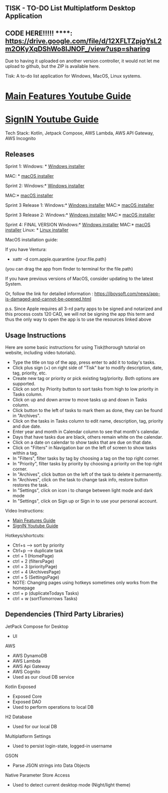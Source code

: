## TISK - TO-DO List Multiplatform Desktop Application

## CODE HERE!!!!! ****: https://drive.google.com/file/d/12XFLTZpjgYsL2m2OKyXqDShWo8IJNOF_/view?usp=sharing
Due to having it uploaded on another version controller, it would not let me upload to github, but the ZIP is available here.

Tisk: A to-do list application for Windows, MacOS, Linux systems.
# [Main Features Youtube Guide](https://www.youtube.com/watch?v=CswWanrHm1k)
# [SignIN Youtube Guide](https://youtu.be/2VhXFM-Ffdc)

Tech Stack: <span dir="">Kotlin, Jetpack Compose, AWS Lambda, AWS API Gateway, AWS Incognito</span>


## Releases
Sprint 1:
Windows: * [Windows installer](https://git.uwaterloo.ca/j366sun/tisk_installers/-/raw/main/Tisk-1.0-1.0.0.exe?inline=false)

MAC: * [macOS installer](https://git.uwaterloo.ca/j366sun/tisk_installers/-/raw/main/CS346-Tisk-1.0.0.dmg?inline=false)


Sprint 2:
Windows:* [Windows installer](https://git.uwaterloo.ca/j366sun/tisk_installers/-/raw/main/Tisk-2.1-2.1.0.exe?inline=false)

MAC:* [macOS installer](https://git.uwaterloo.ca/j366sun/tisk_installers/-/raw/main/Tisk-2.1-2.1.0.dmg?inline=false)

Sprint 3 Release 1:
Windows:* [Windows installer](https://git.uwaterloo.ca/j366sun/tisk_installers/-/raw/main/Tisk-3.0-3.0.0.exe?inline=false)
MAC:* [macOS installer](https://git.uwaterloo.ca/j366sun/tisk_installers/-/raw/main/Tisk-3.0-3.0.0.dmg?inline=false)


Sprint 3 Release 2:
Windows:* [Windows installer](https://gitlab.uwaterloo.ca/j366sun/tisk_installers/-/raw/main/Tisk-3.2-3.2.0.exe?inline=false)
MAC:* [macOS installer](https://gitlab.uwaterloo.ca/j366sun/tisk_installers/-/raw/main/Tisk-3.2-3.2.0.dmg?inline=false)


Sprint 4: FINAL VERSION
Windows:* [Windows installer](https://gitlab.uwaterloo.ca/j366sun/tisk_installers/-/raw/main/Tisk-4.4-4.4.0.exe?inline=false)
MAC:* [macOS installer](https://gitlab.uwaterloo.ca/j366sun/tisk_installers/-/raw/main/Tisk-4.4-4.4.0.dmg?inline=false)
Linux: * [Linux installer](https://gitlab.uwaterloo.ca/j366sun/tisk_installers/-/raw/main/Tisk-4.4-macos-arm64-4.4.0.jar?inline=false)

MacOS installation guide:

If you have Ventura:

* <span dir="">xattr -d </span><span dir="">com.apple</span><span dir="">.quarantine</span> {your.file.path}

(you can drag the app from finder to terminal for the file.path)

If you have previous versions of MacOS, consider updating to the latest System.

Or, follow the link for detailed information : https://iboysoft.com/news/app-is-damaged-and-cannot-be-opened.html

p.s. Since Apple requires all 3-rd party apps to be signed and notarized and this process costs 120 CAD, we will not be signing the app this term and thus the only way to open the app is to use the resources linked above


## Usage Instructions

Here are some basic instructions for using Tisk(thorough tutorial on website, including video tutorials).

* Type the title on top of the app, press enter to add it to today's tasks.
* Click plus sign (+) on right side of "Tisk" bar to modify description, date, tag, priority, etc.
* Create new tag or priority or pick existing tag/priority. Both options are supported.
* Click on sort by Priority button to sort tasks from high to low priority in Tasks column.
* Click on up and down arrow to move tasks up and down in Tasks column.
* Click button to the left of tasks to mark them as done, they can be found in "Archives".
* Click on the tasks in Tasks column to edit name, description, tag, priority and due date.
* Enter year and month in Calendar column to see that month's calendar.
* Days that have tasks due are black, others remain white on the calendar.
* Click on a date on calendar to show tasks that are due on that date.
* Click on "Filters" in Navigation bar on the left of screen to show tasks within a tag.
* In "Filters", filter tasks by tag by choosing a tag on the top right corner.
* In "Priority", filter tasks by priority by choosing a priority on the top right corner.
* In "Archives", click button on the left of the task to delete it permanently.
* In "Archives", click on the task to change task info, restore button restores the task.
* In "Settings", click on icon i to change between light mode and dark mode
* In "Settings", click on Sign up or Sign in to use your personal account.

Video Instructions:

* [Main Features Guide](https://www.youtube.com/watch?v=CswWanrHm1k)
* [SignIN Youtube Guide](https://youtu.be/2VhXFM-Ffdc)

Hotkeys/shortcuts:

* Ctrl+s --> sort by priority
* Ctrl+p --> duplicate task
* ctrl + 1 (HomePage)
* ctrl + 2 (filtersPage)
* ctrl + 3 (priorityPage)
* ctrl + 4 (ArchivesPage)
* ctrl + 5 (SettingsPage)
* NOTE: Changing pages using hotkeys sometimes only works from the homepage 
* ctrl + p (duplicateTodays Tasks)
* ctrl + w (sortTomorrows Tasks)


## Dependencies (Third Party Libraries)

JetPack Compose for Desktop

* UI

AWS

* AWS DynamoDB
* AWS Lambda
* AWS Api Gateway
* AWS Cognito
* Used as our cloud DB service

Kotlin Exposed

* Exposed Core
* Exposed DAO
* Used to perform operations to local DB

H2 Database

* Used for our local DB

Multiplatform Settings

* Used to persist login-state, logged-in username

GSON

* Parse JSON strings into Data Objects

Native Parameter Store Access

* Used to detect current desktop mode (Night/light theme)


